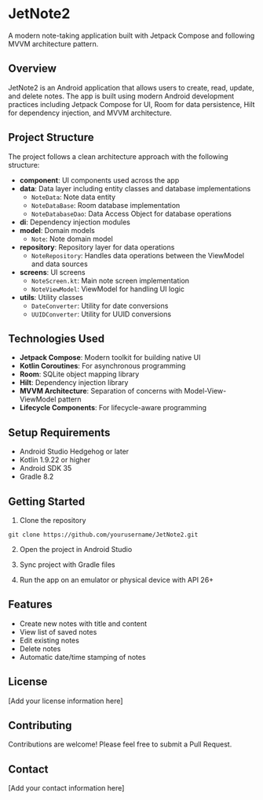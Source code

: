 # JetNote2

A modern note-taking application built with Jetpack Compose and following MVVM architecture pattern.

## Overview

JetNote2 is an Android application that allows users to create, read, update, and delete notes. The app is built using modern Android development practices including Jetpack Compose for UI, Room for data persistence, Hilt for dependency injection, and MVVM architecture.

## Project Structure

The project follows a clean architecture approach with the following structure:

- **component**: UI components used across the app
- **data**: Data layer including entity classes and database implementations
  - `NoteData`: Note data entity
  - `NoteDataBase`: Room database implementation
  - `NoteDatabaseDao`: Data Access Object for database operations
- **di**: Dependency injection modules
- **model**: Domain models
  - `Note`: Note domain model
- **repository**: Repository layer for data operations
  - `NoteRepository`: Handles data operations between the ViewModel and data sources
- **screens**: UI screens
  - `NoteScreen.kt`: Main note screen implementation
  - `NoteViewModel`: ViewModel for handling UI logic
- **utils**: Utility classes
  - `DateConverter`: Utility for date conversions
  - `UUIDConverter`: Utility for UUID conversions

## Technologies Used

- **Jetpack Compose**: Modern toolkit for building native UI
- **Kotlin Coroutines**: For asynchronous programming
- **Room**: SQLite object mapping library
- **Hilt**: Dependency injection library
- **MVVM Architecture**: Separation of concerns with Model-View-ViewModel pattern
- **Lifecycle Components**: For lifecycle-aware programming

## Setup Requirements

- Android Studio Hedgehog or later
- Kotlin 1.9.22 or higher
- Android SDK 35
- Gradle 8.2

## Getting Started

1. Clone the repository
```
git clone https://github.com/yourusername/JetNote2.git
```

2. Open the project in Android Studio

3. Sync project with Gradle files

4. Run the app on an emulator or physical device with API 26+

## Features

- Create new notes with title and content
- View list of saved notes
- Edit existing notes
- Delete notes
- Automatic date/time stamping of notes

## License

[Add your license information here]

## Contributing

Contributions are welcome! Please feel free to submit a Pull Request.

## Contact

[Add your contact information here]
